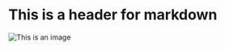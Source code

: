 # This is a header for markdown

![This is an image](https://octodex.github.com/images/yaktocat.png)
